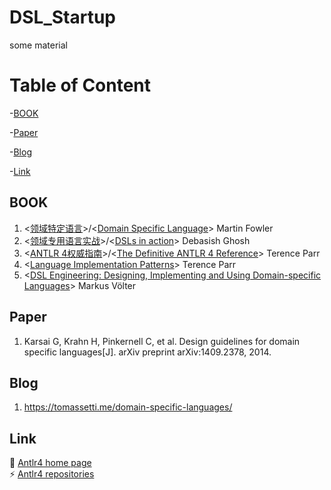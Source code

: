 # DSL_Startup
some material

# Table of Content

-[BOOK](#BOOK)

-[Paper](#Paper)

-[Blog](#Blog)

-[Link](#Link)



## BOOK
1. <[领域特定语言](https://book.douban.com/subject/21964984/)>/<[Domain Specific Language](https://www.amazon.com/Domain-Specific-Languages-Addison-Wesley-Signature-Fowler/dp/0321712943)> Martin Fowler
2. <[领域专用语言实战](https://book.douban.com/subject/25741352/)>/<[DSLs in action](https://www.amazon.com/DSLs-Action-Debasish-Ghosh/dp/1935182455)> Debasish Ghosh
3. <[ANTLR 4权威指南](https://book.douban.com/subject/27082372/)>/<[The Definitive ANTLR 4 Reference](https://www.amazon.com/Definitive-ANTLR-4-Reference/dp/1934356999)> Terence Parr
4. <[Language Implementation Patterns](https://pragprog.com/search/?q=language-implementation-patterns)> Terence Parr
5. <[DSL Engineering: Designing, Implementing and Using Domain-specific Languages](http://voelter.de/dslbook/markusvoelter-dslengineering-1.0.pdf)> Markus Völter

## Paper
1. Karsai G, Krahn H, Pinkernell C, et al. Design guidelines for domain specific languages[J]. arXiv preprint arXiv:1409.2378, 2014.

## Blog
1. https://tomassetti.me/domain-specific-languages/

## Link
:bookmark: [Antlr4 home page](https://www.antlr.org/) <br>
:zap: [Antlr4 repositories](https://github.com/antlr)
